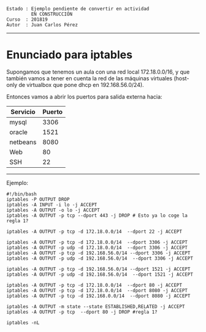 
```
Estado : Ejemplo pendiente de convertir en actividad
         EN CONSTRUCCIÓN
Curso  : 201819
Autor  : Juan Carlos Pérez
```

---

# Enunciado para iptables

Supongamos que tenemos un aula con una red local 172.18.0.0/16, y
que también vamos a tener en cuenta la red de las máquinas virtuales
(host-only de virtualbox que pone dhcp en 192.168.56.0/24).

Entonces vamos a abrir los puertos para salida externa hacia:

| Servicio | Puerto |
| -------- | ------ |
| mysql    | 3306   |
| oracle   | 1521   |
| netbeans | 8080   |
| Web      | 80     |
| SSH      | 22     |

---

Ejemplo:

```
#!/bin/bash
iptables -P OUTPUT DROP
iptables -A INPUT -i lo -j ACCEPT
iptables -A OUTPUT -o lo -j ACCEPT
iptables -A OUTPUT -p tcp --dport 443 -j DROP # Esto ya lo coge la regla 1?

iptables -A OUTPUT -p tcp -d 172.18.0.0/14  --dport 22 -j ACCEPT

iptables -A OUTPUT -p tcp -d 172.18.0.0/14  --dport 3306 -j ACCEPT
iptables -A OUTPUT -p udp -d 172.18.0.0/14  --dport 3306 -j ACCEPT
iptables -A OUTPUT -p tcp -d 192.168.56.0/14 --dport 3306 -j ACCEPT
iptables -A OUTPUT -p udp -d 192.168.56.0/14  --dport 3306 -j ACCEPT

iptables -A OUTPUT -p tcp -d 192.168.56.0/14 --dport 1521 -j ACCEPT
iptables -A OUTPUT -p udp -d 192.168.56.0/14  --dport 1521 -j ACCEPT

iptables -A OUTPUT -p tcp -d 172.18.0.0/14  --dport 80 -j ACCEPT
iptables -A OUTPUT -p tcp -d 172.18.0.0/14  --dport 8080 -j ACCEPT
iptables -A OUTPUT -p tcp -d 192.168.0.0/14  --dport 8080 -j ACCEPT

iptables -A OUTPUT -m state --state ESTABLISHED,RELATED -j ACCEPT
iptables -A OUTPUT -p tcp  --dport 80 -j DROP #regla 1?

iptables -nL
```
